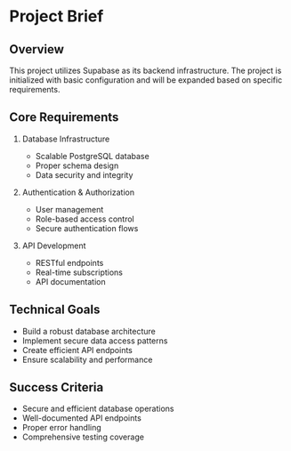 # Project Brief

## Overview
This project utilizes Supabase as its backend infrastructure. The project is initialized with basic configuration and will be expanded based on specific requirements.

## Core Requirements
1. Database Infrastructure
   - Scalable PostgreSQL database
   - Proper schema design
   - Data security and integrity

2. Authentication & Authorization
   - User management
   - Role-based access control
   - Secure authentication flows

3. API Development
   - RESTful endpoints
   - Real-time subscriptions
   - API documentation

## Technical Goals
- Build a robust database architecture
- Implement secure data access patterns
- Create efficient API endpoints
- Ensure scalability and performance

## Success Criteria
- Secure and efficient database operations
- Well-documented API endpoints
- Proper error handling
- Comprehensive testing coverage
